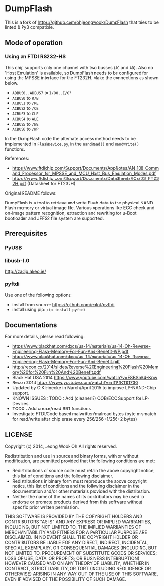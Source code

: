 # DumpFlash

This is a fork of <https://github.com/ohjeongwook/DumpFlash> that tries to be linted & Py3 compatible.

## Mode of operation

### Using an FTDI RS232-HS

This chip supports only one channel with two busses (`AC` and `AD`). Also no 'Host Emulation' is available, so DumpFlash needs to be configured for using the MPSSE interface for the FT232H. Make the connections as shown below.

* `ADBUS0..ADBUS7` to `I/O0..I/O7`
* `ACBUS0` to `R/B`
* `ACBUS1` to `/RE`
* `ACBUS2` to `/CE`
* `ACBUS3` to `CLE`
* `ACBUS4` to `ALE`
* `ACBUS5` to `/WE`
* `ACBUS6` to `/WP`

In the DumpFlash code the alternate access method needs to be implemented in `FlashDevice.py`, in the `nandRead()` and `nandWrite()` functions.

References:

* <https://www.ftdichip.com/Support/Documents/AppNotes/AN_108_Command_Processor_for_MPSSE_and_MCU_Host_Bus_Emulation_Modes.pdf>
* <https://www.ftdichip.com/Support/Documents/DataSheets/ICs/DS_FT232H.pdf> (Datasheet for FT232H)

Original README follows:

DumpFlash is a tool to retrieve and write Flash data to the physical NAND Flash memory or virtual image file. Various operations like ECC check and on-image pattern recognition, extraction and rewriting for u-Boot bootloader and JFFS2 file system are supported.

## Prerequisites

### PyUSB

### libusb-1.0

<http://zadig.akeo.ie/>

### pyftdi

Use one of the following options:

* install from source: <https://github.com/eblot/pyftdi>
* install using pip: `pip install pyftdi`

## Documentations

For more details, please read following:

* <https://www.blackhat.com/docs/us-14/materials/us-14-Oh-Reverse-Engineering-Flash-Memory-For-Fun-And-Benefit-WP.pdf>
* <https://www.blackhat.com/docs/us-14/materials/us-14-Oh-Reverse-Engineering-Flash-Memory-For-Fun-And-Benefit.pdf>
* <http://recon.cx/2014/slides/Reverse%20Engineering%20Flash%20Memory%20for%20Fun%20And%20Benefit.pdf>
* Black Hat USA 2014 <https://www.youtube.com/watch?v=E8BSnS4-Kpw>
* Recon 2014 <https://www.youtube.com/watch?v=nTPfKT61730>
* Updated by O.Kleinecke in March/April 2015 to improve LP-NAND-Chip support.
* KNOWN ISSUES : TODO : Add (cleaner!?) OOB/ECC Support for LP-Devices.
* TODO : Add create/read BBT functions
* Investigate FTDI/Code based malwritten/malread bytes (byte mismatch for read/write after chip erase every 256/256+1/256+2 bytes)

## LICENSE

Copyright (c) 2014, Jeong Wook Oh
All rights reserved.

Redistribution and use in source and binary forms, with or without modification, are permitted provided that the following conditions are met:

* Redistributions of source code must retain the above copyright notice, this list of conditions and the following disclaimer.
* Redistributions in binary form must reproduce the above copyright notice, this list of conditions and the following disclaimer in the documentation and/or other materials provided with the distribution.
* Neither the name of the names of its contributors may be used to endorse or promote products derived from this software without specific prior written permission.

THIS SOFTWARE IS PROVIDED BY THE COPYRIGHT HOLDERS AND CONTRIBUTORS "AS IS" AND ANY EXPRESS OR IMPLIED WARRANTIES, INCLUDING, BUT NOT LIMITED TO, THE IMPLIED WARRANTIES OF MERCHANTABILITY AND FITNESS FOR A PARTICULAR PURPOSE ARE DISCLAIMED. IN NO EVENT SHALL THE COPYRIGHT HOLDER OR CONTRIBUTORS BE LIABLE FOR ANY DIRECT, INDIRECT, INCIDENTAL, SPECIAL, EXEMPLARY, OR CONSEQUENTIAL DAMAGES (INCLUDING, BUT NOT LIMITED TO, PROCUREMENT OF SUBSTITUTE GOODS OR SERVICES; LOSS OF USE, DATA, OR PROFITS; OR BUSINESS INTERRUPTION) HOWEVER CAUSED AND ON ANY THEORY OF LIABILITY, WHETHER IN CONTRACT, STRICT LIABILITY, OR TORT (INCLUDING NEGLIGENCE OR OTHERWISE) ARISING IN ANY WAY OUT OF THE USE OF THIS SOFTWARE, EVEN IF ADVISED OF THE POSSIBILITY OF SUCH DAMAGE.

